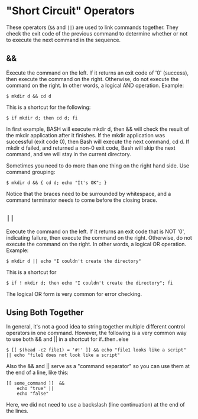 # "Short Circuit" Operators

These operators (`&&` and `||`) are used to link commands together. They
check the exit code of the previous command to determine whether or not
to execute the next command in the sequence.

## &&

Execute the command on the left. If it returns an exit code of '0'
(success), then execute the command on the right. Otherwise, do not
execute the command on the right. In other words, a logical AND
operation. Example:

    $ mkdir d && cd d

This is a shortcut for the following:

    $ if mkdir d; then cd d; fi

In first example, BASH will execute mkdir d, then && will check the
result of the mkdir application after it finishes. If the mkdir
application was successful (exit code 0), then Bash will execute the
next command, cd d. If mkdir d failed, and returned a non-0 exit code,
Bash will skip the next command, and we will stay in the current
directory.

Sometimes you need to do more than one thing on the right hand side. Use
command grouping:

    $ mkdir d && { cd d; echo "It's OK"; }

Notice that the braces need to be surrounded by whitespace, and a
command terminator needs to come before the closing brace.

## `||`

Execute the command on the left. If it returns an exit code that is NOT
'0', indicating failure, then execute the command on the right.
Otherwise, do not execute the command on the right. In other words, a
logical OR operation. Example:

    $ mkdir d || echo "I couldn't create the directory"

This is a shortcut for

    $ if ! mkdir d; then echo "I couldn't create the directory"; fi

The logical OR form is very common for error checking.

## Using Both Together

In general, it's not a good idea to string together multiple different
control operators in one command. However, the following is a very
common way to use both && and \|\| in a shortcut for if..then..else

    $ [[ $(head -c2 file1) = '#!' ]] && echo "file1 looks like a script" || echo "file1 does not look like a script"

Also the && and \|\| serve as a "command separator" so you can use them
at the end of a line, like this:

    [[ some_command ]]  &&
        echo "true" ||
        echo "false"

Here, we did not need to use a backslash (line continuation) at the end
of the lines.
